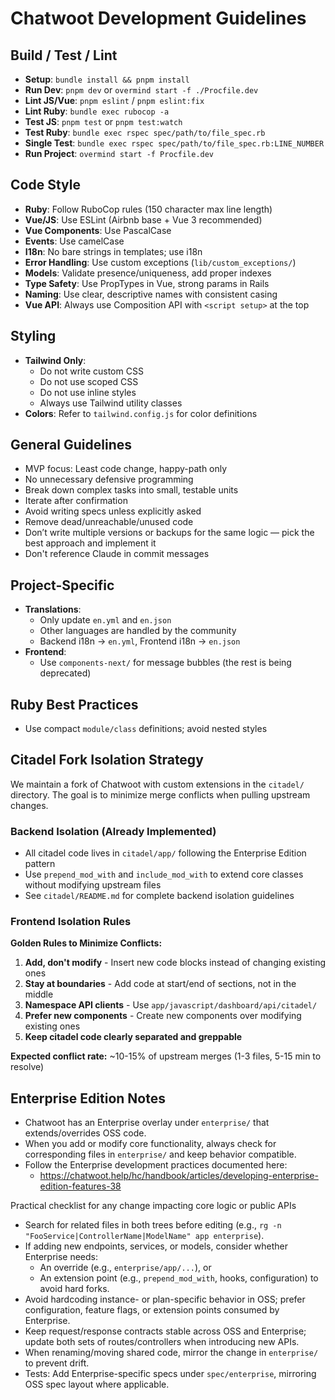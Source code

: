 # Chatwoot Development Guidelines

## Build / Test / Lint

- **Setup**: `bundle install && pnpm install`
- **Run Dev**: `pnpm dev` or `overmind start -f ./Procfile.dev`
- **Lint JS/Vue**: `pnpm eslint` / `pnpm eslint:fix`
- **Lint Ruby**: `bundle exec rubocop -a`
- **Test JS**: `pnpm test` or `pnpm test:watch`
- **Test Ruby**: `bundle exec rspec spec/path/to/file_spec.rb`
- **Single Test**: `bundle exec rspec spec/path/to/file_spec.rb:LINE_NUMBER`
- **Run Project**: `overmind start -f Procfile.dev`

## Code Style

- **Ruby**: Follow RuboCop rules (150 character max line length)
- **Vue/JS**: Use ESLint (Airbnb base + Vue 3 recommended)
- **Vue Components**: Use PascalCase
- **Events**: Use camelCase
- **I18n**: No bare strings in templates; use i18n
- **Error Handling**: Use custom exceptions (`lib/custom_exceptions/`)
- **Models**: Validate presence/uniqueness, add proper indexes
- **Type Safety**: Use PropTypes in Vue, strong params in Rails
- **Naming**: Use clear, descriptive names with consistent casing
- **Vue API**: Always use Composition API with `<script setup>` at the top

## Styling

- **Tailwind Only**:  
  - Do not write custom CSS  
  - Do not use scoped CSS  
  - Do not use inline styles  
  - Always use Tailwind utility classes  
- **Colors**: Refer to `tailwind.config.js` for color definitions

## General Guidelines

- MVP focus: Least code change, happy-path only
- No unnecessary defensive programming
- Break down complex tasks into small, testable units
- Iterate after confirmation
- Avoid writing specs unless explicitly asked
- Remove dead/unreachable/unused code
- Don’t write multiple versions or backups for the same logic — pick the best approach and implement it
- Don't reference Claude in commit messages

## Project-Specific

- **Translations**:
  - Only update `en.yml` and `en.json`
  - Other languages are handled by the community
  - Backend i18n → `en.yml`, Frontend i18n → `en.json`
- **Frontend**:
  - Use `components-next/` for message bubbles (the rest is being deprecated)

## Ruby Best Practices

- Use compact `module/class` definitions; avoid nested styles

## Citadel Fork Isolation Strategy

We maintain a fork of Chatwoot with custom extensions in the `citadel/` directory. The goal is to minimize merge conflicts when pulling upstream changes.

### Backend Isolation (Already Implemented)
- All citadel code lives in `citadel/app/` following the Enterprise Edition pattern
- Use `prepend_mod_with` and `include_mod_with` to extend core classes without modifying upstream files
- See `citadel/README.md` for complete backend isolation guidelines

### Frontend Isolation Rules

**Golden Rules to Minimize Conflicts:**

1. **Add, don't modify** - Insert new code blocks instead of changing existing ones
2. **Stay at boundaries** - Add code at start/end of sections, not in the middle
3. **Namespace API clients** - Use `app/javascript/dashboard/api/citadel/`
4. **Prefer new components** - Create new components over modifying existing ones
5. **Keep citadel code clearly separated and greppable**

**Expected conflict rate:** ~10-15% of upstream merges (1-3 files, 5-15 min to resolve)

## Enterprise Edition Notes

- Chatwoot has an Enterprise overlay under `enterprise/` that extends/overrides OSS code.
- When you add or modify core functionality, always check for corresponding files in `enterprise/` and keep behavior compatible.
- Follow the Enterprise development practices documented here:
  - https://chatwoot.help/hc/handbook/articles/developing-enterprise-edition-features-38

Practical checklist for any change impacting core logic or public APIs
- Search for related files in both trees before editing (e.g., `rg -n "FooService|ControllerName|ModelName" app enterprise`).
- If adding new endpoints, services, or models, consider whether Enterprise needs:
  - An override (e.g., `enterprise/app/...`), or
  - An extension point (e.g., `prepend_mod_with`, hooks, configuration) to avoid hard forks.
- Avoid hardcoding instance- or plan-specific behavior in OSS; prefer configuration, feature flags, or extension points consumed by Enterprise.
- Keep request/response contracts stable across OSS and Enterprise; update both sets of routes/controllers when introducing new APIs.
- When renaming/moving shared code, mirror the change in `enterprise/` to prevent drift.
- Tests: Add Enterprise-specific specs under `spec/enterprise`, mirroring OSS spec layout where applicable.
